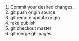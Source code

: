 1. Commit your desired changes.
2. git push origin source
3. git remote update origin
4. rake publish
5. git checkout master
6. git merge gh-pages